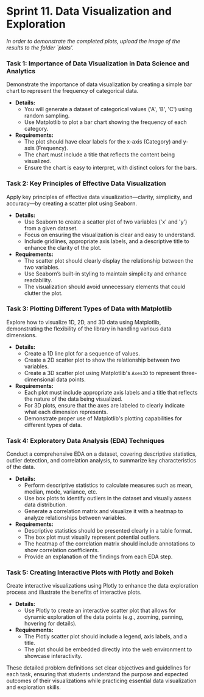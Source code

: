 # Sprint 11. Data Visualization and Exploration

_In order to demonstrate the completed plots, upload the image of the results to the folder `plots'._

### **Task 1: Importance of Data Visualization in Data Science and Analytics**

Demonstrate the importance of data visualization by creating a simple bar chart to represent the frequency of categorical data.
- **Details:**
  - You will generate a dataset of categorical values ('A', 'B', 'C') using random sampling.
  - Use Matplotlib to plot a bar chart showing the frequency of each category.
- **Requirements:**
  - The plot should have clear labels for the x-axis (Category) and y-axis (Frequency).
  - The chart must include a title that reflects the content being visualized.
  - Ensure the chart is easy to interpret, with distinct colors for the bars.

### **Task 2: Key Principles of Effective Data Visualization**
Apply key principles of effective data visualization—clarity, simplicity, and accuracy—by creating a scatter plot using Seaborn.
- **Details:**
  - Use Seaborn to create a scatter plot of two variables ('x' and 'y') from a given dataset.
  - Focus on ensuring the visualization is clear and easy to understand.
  - Include gridlines, appropriate axis labels, and a descriptive title to enhance the clarity of the plot.
- **Requirements:**
  - The scatter plot should clearly display the relationship between the two variables.
  - Use Seaborn’s built-in styling to maintain simplicity and enhance readability.
  - The visualization should avoid unnecessary elements that could clutter the plot.

### **Task 3: Plotting Different Types of Data with Matplotlib**
Explore how to visualize 1D, 2D, and 3D data using Matplotlib, demonstrating the flexibility of the library in handling various data dimensions.
- **Details:**
  - Create a 1D line plot for a sequence of values.
  - Create a 2D scatter plot to show the relationship between two variables.
  - Create a 3D scatter plot using Matplotlib's `Axes3D` to represent three-dimensional data points.
- **Requirements:**
  - Each plot must include appropriate axis labels and a title that reflects the nature of the data being visualized.
  - For 3D plots, ensure that the axes are labeled to clearly indicate what each dimension represents.
  - Demonstrate proper use of Matplotlib's plotting capabilities for different types of data.

### **Task 4: Exploratory Data Analysis (EDA) Techniques**
Conduct a comprehensive EDA on a dataset, covering descriptive statistics, outlier detection, and correlation analysis, to summarize key characteristics of the data.
- **Details:**
  - Perform descriptive statistics to calculate measures such as mean, median, mode, variance, etc.
  - Use box plots to identify outliers in the dataset and visually assess data distribution.
  - Generate a correlation matrix and visualize it with a heatmap to analyze relationships between variables.
- **Requirements:**
  - Descriptive statistics should be presented clearly in a table format.
  - The box plot must visually represent potential outliers.
  - The heatmap of the correlation matrix should include annotations to show correlation coefficients.
  - Provide an explanation of the findings from each EDA step.

### **Task 5: Creating Interactive Plots with Plotly and Bokeh**
Create interactive visualizations using Plotly to enhance the data exploration process and illustrate the benefits of interactive plots.
- **Details:**
  - Use Plotly to create an interactive scatter plot that allows for dynamic exploration of the data points (e.g., zooming, panning, hovering for details).
- **Requirements:**
  - The Plotly scatter plot should include a legend, axis labels, and a title.
  - The plot should be embedded directly into the web environment to showcase interactivity.

These detailed problem definitions set clear objectives and guidelines for each task, ensuring that students understand the purpose and expected outcomes of their visualizations while practicing essential data visualization and exploration skills.
